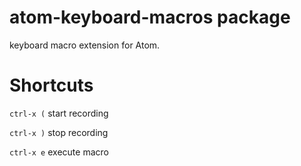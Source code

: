 # atom-keyboard-macros package

keyboard macro extension for Atom.

# Shortcuts

```ctrl-x (```  start recording

```ctrl-x )```  stop recording

```ctrl-x e```  execute macro
